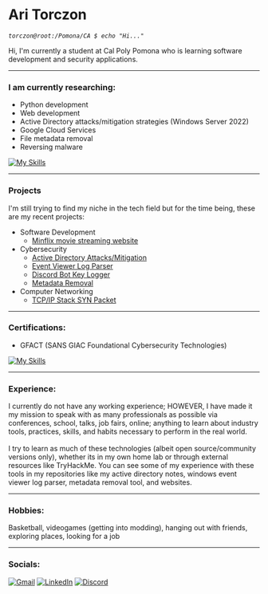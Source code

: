 # Ari Torczon 

*`torczon@root:/Pomona/CA $ echo "Hi..."`*

Hi, I'm currently a student at Cal Poly Pomona who is learning software development and security applications.

---  

### I am currently researching:
- Python development
- Web development
- Active Directory attacks/mitigation strategies (Windows Server 2022)
- Google Cloud Services
- File metadata removal
- Reversing malware

[![My Skills](https://skillicons.dev/icons?i=git,react,docker,gcp,npm,firebase,postgres,windows&perline=9)](https://skillicons.dev)
<br />

---

### Projects
I'm still trying to find my niche in the tech field but for the time being, these are my recent projects:  
- Software Development  
  - [Minflix movie streaming website](https://github.com/Min-Systems)
- Cybersecurity
  - [Active Directory Attacks/Mitigation](https://github.com/AriT000/ActiveDirectoryHack)
  - [Event Viewer Log Parser](https://github.com/AriT000/EventViewerLogParser)
  - [Discord Bot Key Logger](https://github.com/AriT000/DiscordKeylogger)
  - [Metadata Removal](https://github.com/AriT000/MetadataRemoval)
- Computer Networking  
  - [TCP/IP Stack SYN Packet](https://github.com/AriT000/TCP-IP-Stack)

---

### Certifications:
- GFACT (SANS GIAC Foundational Cybersecurity Technologies)

[![My Skills](https://skillicons.dev/icons?i=py,c,mysql,bash,linux,kali&per)](https://skillicons.dev)
<br />

---

### Experience:
I currently do not have any working experience; HOWEVER, I have made it my mission to speak with as many professionals as possible via conferences, school, talks, job fairs, online; anything to learn about industry tools, practices, skills, and habits necessary to perform in the real world.  
<br />
I try to learn as much of these technologies (albeit open source/community versions only), whether its in my own home lab or through external resources like TryHackMe. You can see some of my experience with these tools in my repositories like my active directory notes, windows event viewer log parser, metadata removal tool, and websites.
<br />

---

### Hobbies:
Basketball, videogames (getting into modding), hanging out with friends, exploring places, looking for a job
<br />

---

### Socials:
[![Gmail](https://skillicons.dev/icons?i=gmail)](mailto:thearitorczon@gmail.com) [![LinkedIn](https://skillicons.dev/icons?i=linkedin)](https://www.linkedin.com/in/aritorczon/) [![Discord](https://skillicons.dev/icons?i=discord)](https://discord.com/users/191704607435653122)

<!--
**AriT000/AriT000** is a ✨ _special_ ✨ repository because its `README.md` (this file) appears on your GitHub profile.

Here are some ideas to get you started:

- 🔭 I’m currently working on ...
- 🌱 I’m currently learning ...
- 👯 I’m looking to collaborate on ...
- 🤔 I’m looking for help with ...
- 💬 Ask me about ...
- 📫 How to reach me: ...
- 😄 Pronouns: ...
- ⚡ Fun fact: ...
-->
